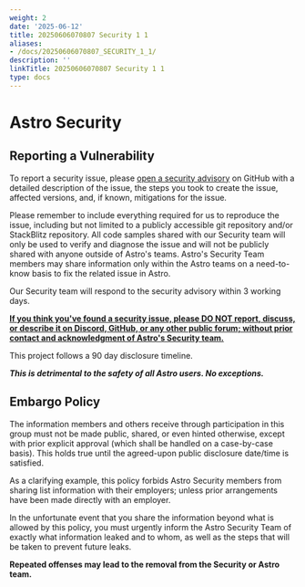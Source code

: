 ```yaml
---
weight: 2
date: '2025-06-12'
title: 20250606070807 Security 1 1
aliases:
- /docs/20250606070807_SECURITY_1_1/
description: ''
linkTitle: 20250606070807 Security 1 1
type: docs
---
```


# Astro Security

## Reporting a Vulnerability

To report a security issue, please [open a security advisory](https://github.com/withastro/astro/security/advisories/new) on GitHub with a detailed description of the issue, the steps you took to create the issue, affected versions, and, if known, mitigations for the issue.

Please remember to include everything required for us to reproduce the issue, including but not limited to a publicly accessible git repository and/or StackBlitz repository. All code samples shared with our Security team will only be used to verify and diagnose the issue and will not be publicly shared with anyone outside of Astro's teams. Astro's Security Team members may share information only within the Astro teams on a need-to-know basis to fix the related issue in Astro.

Our Security team will respond to the security advisory within 3 working days.

<ins>**If you think you've found a security issue, please DO NOT report, discuss, or describe it on Discord, GitHub, or any other public forum; without prior contact and acknowledgment of Astro's Security team.**<ins>

This project follows a 90 day disclosure timeline.

**_This is detrimental to the safety of all Astro users. No exceptions._**

## Embargo Policy

The information members and others receive through participation in this group must not be made public, shared, or even hinted otherwise, except with prior explicit approval (which shall be handled on a case-by-case basis). This holds true until the agreed-upon public disclosure date/time is satisfied.

As a clarifying example, this policy forbids Astro Security members from sharing list information with their employers; unless prior arrangements have been made directly with an employer.

In the unfortunate event that you share the information beyond what is allowed by this policy, you must urgently inform the Astro Security Team of exactly what information leaked and to whom, as well as the steps that will be taken to prevent future leaks.

**Repeated offenses may lead to the removal from the Security or Astro team.**
